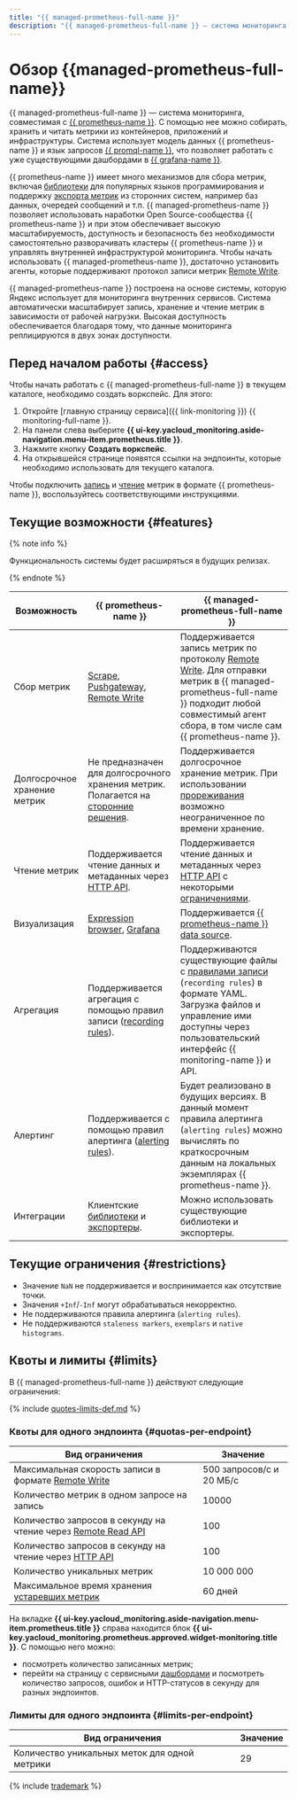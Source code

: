 ```yaml
---
title: "{{ managed-prometheus-full-name }}"
description: "{{ managed-prometheus-full-name }} — система мониторинга, совместимая с {{ prometheus-name }}. С помощью нее можно собирать, хранить и читать метрики из контейнеров, приложений и инфраструктуры. Система использует модель данных {{ prometheus-name }} и язык запросов {{ promql-name }}, что позволяет работать с уже существующими дашбордами в {{ grafana-name }}."
---
```


# Обзор {{managed-prometheus-full-name}}

{{ managed-prometheus-full-name }} — система мониторинга, совместимая с [{{ prometheus-name }}](https://prometheus.io/docs/introduction/overview/). С помощью нее можно собирать, хранить и читать метрики из контейнеров, приложений и инфраструктуры. Система использует модель данных {{ prometheus-name }} и язык запросов [{{ promql-name }}](https://prometheus.io/docs/prometheus/latest/querying/basics/), что позволяет работать с уже существующими дашбордами в [{{ grafana-name }}](https://grafana.com/grafana/).

{{ prometheus-name }} имеет много механизмов для сбора метрик, включая [библиотеки](https://prometheus.io/docs/instrumenting/clientlibs/) для популярных языков программирования и поддержку [экспорта метрик](https://prometheus.io/docs/instrumenting/exporters/) из сторонних систем, например баз данных, очередей сообщений и т.п. {{ managed-prometheus-name }} позволяет использовать наработки Open Source-сообщества {{ prometheus-name }} и при этом обеспечивает высокую масштабируемость, доступность и безопасность без необходимости самостоятельно разворачивать кластеры {{ prometheus-name }} и управлять внутренней инфраструктурой мониторинга. Чтобы начать использовать {{ managed-prometheus-name }}, достаточно установить агенты, которые поддерживают протокол записи метрик [Remote Write](https://prometheus.io/docs/prometheus/latest/configuration/configuration/#remote_write).

{{ managed-prometheus-name }} построена на основе системы, которую Яндекс использует для мониторинга внутренних сервисов. Система автоматически масштабирует запись, хранение и чтение метрик в зависимости от рабочей нагрузки. Высокая доступность обеспечивается благодаря тому, что данные мониторинга реплицируются в двух зонах доступности.

## Перед началом работы {#access}

Чтобы начать работать с {{ managed-prometheus-full-name }} в текущем каталоге, необходимо создать воркспейс. Для этого:

1. Откройте [главную страницу сервиса]({{ link-monitoring }}) {{ monitoring-full-name }}.
1. На панели слева выберите **{{ ui-key.yacloud_monitoring.aside-navigation.menu-item.prometheus.title }}**.
1. Нажмите кнопку **Создать воркспейс**.
1. На открывшейся странице появятся ссылки на эндпоинты, которые необходимо использовать для текущего каталога.

Чтобы подключить [запись](ingestion/index.md) и [чтение](querying/index.md) метрик в формате {{ prometheus-name }}, воспользуйтесь соответствующими инструкциями.

## Текущие возможности {#features}

{% note info %}

Функциональность системы будет расширяться в будущих релизах.

{% endnote %}


Возможность | {{ prometheus-name }} | {{ managed-prometheus-full-name }}
--- | --- | ---
Сбор метрик | [Scrape](https://prometheus.io/docs/prometheus/latest/configuration/configuration/#scrape_config), [Pushgateway](https://prometheus.io/docs/instrumenting/pushing/), [Remote Write](https://prometheus.io/docs/prometheus/latest/configuration/configuration/#remote_write) | Поддерживается запись метрик по протоколу [Remote Write](https://prometheus.io/docs/prometheus/latest/configuration/configuration/#remote_write). Для отправки метрик в {{ managed-prometheus-full-name }} подходит любой совместимый агент сбора, в том числе сам {{ prometheus-name }}.
Долгосрочное хранение метрик | Не предназначен для долгосрочного хранения метрик. Полагается на [сторонние решения](https://prometheus.io/docs/prometheus/latest/storage/#existing-integrations). | Поддерживается долгосрочное хранение метрик. При использовании [прореживания](../../concepts/decimation.md) возможно неограниченное по времени хранение.
Чтение метрик | Поддерживается чтение данных и метаданных через [HTTP API](https://prometheus.io/docs/prometheus/latest/querying/api/). | Поддерживается чтение данных и метаданных через [HTTP API](https://prometheus.io/docs/prometheus/latest/querying/api/) с некоторыми [ограничениями](querying/grafana.md#restrictions).
Визуализация | [Expression browser](https://prometheus.io/docs/visualization/browser/), [Grafana](https://prometheus.io/docs/visualization/grafana/) | Поддерживается [{{ prometheus-name }} data source](https://grafana.com/docs/grafana/latest/datasources/prometheus/).
Агрегация | Поддерживается агрегация с помощью правил записи ([recording rules](https://prometheus.io/docs/prometheus/latest/configuration/recording_rules/)). | Поддерживаются существующие файлы с [правилами записи](recording-rules.md) (`recording rules`) в формате YAML. Загрузка файлов и управление ими доступны через пользовательский интерфейс {{ monitoring-name }} и API.
Алертинг | Поддерживается с помощью правил алертинга ([alerting rules](https://prometheus.io/docs/prometheus/latest/configuration/alerting_rules/)). | Будет реализовано в будущих версиях. В данный момент правила алертинга (`alerting rules`) можно вычислять по краткосрочным данным на локальных экземплярах {{ prometheus-name }}.
Интеграции | Клиентские [библиотеки](https://prometheus.io/docs/instrumenting/clientlibs/) и [экспортеры](https://prometheus.io/docs/instrumenting/exporters/). | Можно использовать существующие библиотеки и экспортеры.


## Текущие ограничения {#restrictions}

* Значение `NaN` не поддерживается и воспринимается как отсутствие точки.
* Значения `+Inf`/`-Inf` могут обрабатываться некорректно.
* Не поддерживаются правила алертинга (`alerting rules`).
* Не поддерживаются `staleness markers`, `exemplars` и `native histograms`.

## Квоты и лимиты {#limits}

В {{ managed-prometheus-full-name }} действуют следующие ограничения:

{% include [quotes-limits-def.md](../../../_includes/quotes-limits-def.md) %}

### Квоты для одного эндпоинта {#quotas-per-endpoint}

Вид ограничения | Значение
----- | -----
Максимальная скорость записи в формате [Remote Write](https://prometheus.io/docs/prometheus/latest/configuration/configuration/#remote_write) | 500 запросов/с и 20 МБ/с
Количество метрик в одном запросе на запись | 10000
Количество запросов в секунду на чтение через [Remote Read API](https://prometheus.io/docs/prometheus/latest/querying/remote_read_api) | 100
Количество запросов в секунду на чтение через [HTTP API](https://prometheus.io/docs/prometheus/latest/querying/api/) | 100
Количество уникальных метрик | 10 000 000
Максимальное время хранения [устаревших метрик](../../concepts/ttl.md) | 60 дней

На вкладке **{{ ui-key.yacloud_monitoring.aside-navigation.menu-item.prometheus.title }}** справа находится блок **{{ ui-key.yacloud_monitoring.prometheus.approved.widget-monitoring.title }}**. С помощью него можно:

* посмотреть количество записанных метрик;
* перейти на страницу с сервисными [дашбордами](../../concepts/visualization/dashboard) и посмотреть количество запросов, ошибок и HTTP-статусов в секунду для разных эндпоинтов.

### Лимиты для одного эндпоинта {#limits-per-endpoint}

Вид ограничения | Значение
----- | -----
Количество уникальных меток для одной метрики | 29

{% include [trademark](../../../_includes/monitoring/trademark.md) %}
